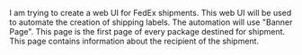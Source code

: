 I am trying to create a web UI for FedEx shipments. This web UI will be used to automate the creation of shipping labels. The automation will use "Banner Page". This page is the first page of every package destined for shipment. This page contains information about the recipient of the shipment.
